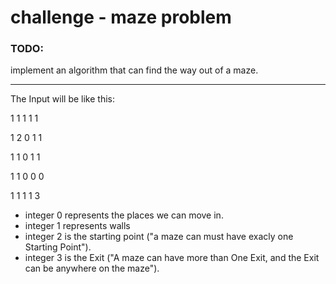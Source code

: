 # challenge - maze problem

### TODO:
implement an algorithm that can find the way out of a maze.
___________________________________________________________________________

The Input will be like this:

1 1 1 1 1

1 2 0 1 1

1 1 0 1 1

1 1 0 0 0

1 1 1 1 3



- integer 0 represents the places we can move in.
- integer 1 represents walls
- integer 2 is the starting point ("a maze can must have exacly one Starting Point").
- integer 3 is the Exit ("A maze can have more than One Exit, and the Exit can be anywhere on the maze").
